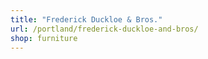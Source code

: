 ```yaml
---
title: "Frederick Duckloe & Bros."
url: /portland/frederick-duckloe-and-bros/
shop: furniture
---
```

